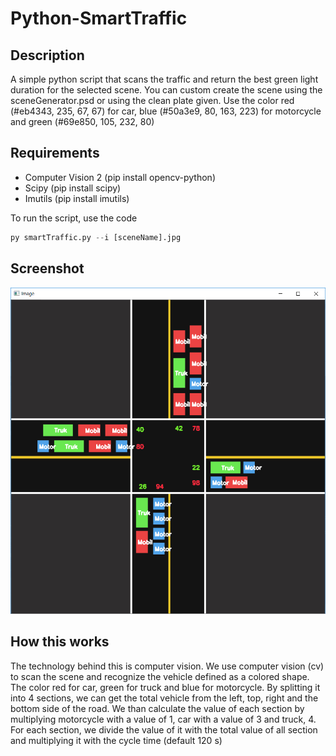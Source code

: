# Python-SmartTraffic
## Description
A simple python script that scans the traffic and return the best green light duration for the selected scene. You can custom create the scene using the sceneGenerator.psd or using the clean plate given. Use the color red (#eb4343, 235, 67, 67) for car, blue (#50a3e9, 80, 163, 223) for motorcycle and green (#69e850, 105, 232, 80)

## Requirements
- Computer Vision 2 (pip install opencv-python)
- Scipy (pip install scipy)
- Imutils (pip install imutils)

To run the script, use the code
```python
py smartTraffic.py --i [sceneName].jpg
```

## Screenshot
![Screenshot of Working App](/screenshot/1.png)

## How this works
The technology behind this is computer vision. We use computer vision (cv) to scan the scene and recognize the vehicle defined as a colored shape. The color red for car, green for truck and blue for motorcycle. By splitting it into 4 sections, we can get the total vehicle from the left, top, right and the bottom side of the road. We than calculate the value of each section by multiplying motorcycle with a value of 1, car with a value of 3 and truck, 4. For each section, we divide the value of it with the total value of all section and multiplying it with the cycle time (default 120 s)
